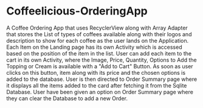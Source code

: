 # Coffeelicious-OrderingApp
A Coffee Ordering App that uses RecyclerView along with Array Adapter that stores the List of types of coffees available along with their logos and description to show for each coffee as the user lands on the Application.
Each Item on the Landing page has its own Activity which is accessed based on the position of the item in the list. User can add each item to the cart in its own Activity, where the Image, Price, Quantity, Options to Add the Topping or Cream is available with a "Add to Cart" Button. As soon as user clicks on this button, item along with its price and the chosen options is added to the database. User is then directed to Order Summary page where it displays all the items added to the card after fetching it from the Sqlite Database. 
User have been given an option on Order Summary page where they can clear the Database to add a new Order.
